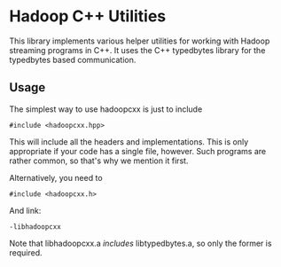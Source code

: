 Hadoop C++ Utilities
====================

This library implements various helper utilities for working with
Hadoop streaming programs in C++.  It uses the C++ typedbytes library
for the typedbytes based communication.

Usage
-----

The simplest way to use hadoopcxx is just to include

    #include <hadoopcxx.hpp>
    
This will include all the headers and implementations.  This is only
appropriate if your code has a single file, however.  Such programs
are rather common, so that's why we mention it first.

Alternatively, you need to 

    #include <hadoopcxx.h>
   
And link:

    -libhadoopcxx
    
Note that libhadoopcxx.a _includes_ libtypedbytes.a, so only the former
is required.
